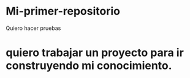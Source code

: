 # Mi-primer-repositorio
Quiero hacer pruebas
# quiero trabajar un proyecto para ir construyendo mi conocimiento.
